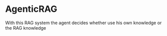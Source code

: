 # AgenticRAG
With this RAG system the agent decides whether use his own knowledge or the RAG knowledge
